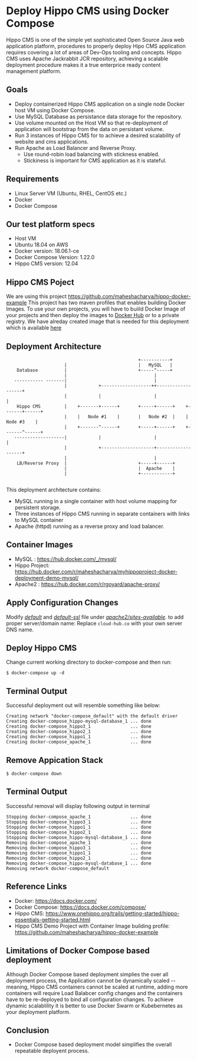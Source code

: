 Deploy Hippo CMS using Docker Compose
=====================================
Hippo CMS is one of the simple yet sophisticated Open Source Java web application platform, procedures to properly deploy Hipo CMS application requires covering a lot of areas of Dev-Ops tooling and concepts. Hippo CMS uses Apache Jackrabbit JCR repository, achieving a scalable deployment procedure makes it a true enterprice ready content management platform.


Goals
-----
* Deploy containerized Hippo CMS application on a single node Docker host VM using Docker Compose.
* Use MySQL Database as persistance data storage for the repository.
 * Use volume mounted on the Host VM so that re-deployment of application will bootstrap from the data on persistant volume. 
* Run 3 instances of Hippo CMS for to achieve a desired scalability of website and cms applications. 
* Run Apache as Load Balancer and Reverse Proxy.
  * Use round-robin load balancing with stickness enabled.
  * Stickiness is important for CMS application as it is stateful. 


Requirements
------------
* Linux Server VM (Ubuntu, RHEL, CentOS etc.)
* Docker
* Docker Compose

Our test platform specs
-----------------------
* Host VM
 * Ubuntu 18.04 on AWS 
* Docker version: 18.06.1-ce
* Docker Compose Version: 1.22.0  
* Hippo CMS version: 12.04

Hippo CMS Poject
----------------
We are using this project https://github.com/maheshacharya/hippo-docker-example
This project has two maven profiles that enables building Docker Images. To use your own projects, you will have to buiild Docker Image of your projects and then deploy the images to [Docker Hub](https://hub.docker.com/) or to a private registry.
We have alreday created image that is needed for this deployment which is available [here](https://hub.docker.com/r/maheshacharya/myhippoproject-docker-deployment-demo-mysql/)


Deployment Architecture
-----------------------
```
                                                  +-----------+
                      |                           |   MySQL   |
    Database          |                           +-----^-----+
                      |                                 |
   ----------- -------|                                 |
                      |            +-------------------++-------------------+
                      |            |                    |                   |
    Hippo CMS         |    +-------+------+       +-----+------+    +-------+------+
                      |    |   Node #1    |       |   Node #2  |    |   Node #3    |
                      |    +-------^------+       +-----+------+    +-------^------+
   -------------------|            |                    |                   |
                      |            +--------------------+-------------------+
                      |                                 |
    LB/Reverse Proxy  |                           +-----+------+
                      |                           |  Apache    |
                      |                           +------------+
                      
```
This deployment architecture contains:
* MySQL running in a single container with host volume mapping for persistent storage.
* Three instances of Hippo CMS running in separate containers with links to MySQL container
* Apache (httpd) running as a reverse proxy and load balancer. 

Container Images
----------------
* MySQL : https://hub.docker.com/_/mysql/
* Hippo Project: https://hub.docker.com/r/maheshacharya/myhippoproject-docker-deployment-demo-mysql/
* Apache2 : https://hub.docker.com/r/rgoyard/apache-proxy/



Apply Configuration Changes
---------------------------
Modify *[default](https://github.com/maheshacharya/hippo-docker-deployments/tree/master/docker-compose/apache2/sites-available/default)* and *[default-ssl](https://github.com/maheshacharya/hippo-docker-deployments/tree/master/docker-compose/apache2/sites-available/default-ssl)* file under *[apache2/sites-available](https://github.com/maheshacharya/hippo-docker-deployments/tree/master/docker-compose/apache2/sites-available).* to add proper server/domain name:
Replace ```cloud-hub.co``` with your own server DNS name.


Deploy Hippo CMS
----------------
Change current working directory to docker-compose and then run:
```
$ docker-compose up -d
```
Terminal Output 
---------------
Successful deployment out will resemble something like below:

```
Creating network "docker-compose_default" with the default driver
Creating docker-compose_hippo-mysql-database_1 ... done
Creating docker-compose_hippo3_1               ... done
Creating docker-compose_hippo2_1               ... done
Creating docker-compose_hippo1_1               ... done
Creating docker-compose_apache_1               ... done
```


Remove Appication Stack
-----------------------
```
$ docker-compose down
```
Terminal Output
---------------
Successful removal will display following output in terminal

```
Stopping docker-compose_apache_1               ... done
Stopping docker-compose_hippo3_1               ... done
Stopping docker-compose_hippo1_1               ... done
Stopping docker-compose_hippo2_1               ... done
Stopping docker-compose_hippo-mysql-database_1 ... done
Removing docker-compose_apache_1               ... done
Removing docker-compose_hippo3_1               ... done
Removing docker-compose_hippo1_1               ... done
Removing docker-compose_hippo2_1               ... done
Removing docker-compose_hippo-mysql-database_1 ... done
Removing network docker-compose_default
```


Reference Links
---------------
* Docker: https://docs.docker.com/
* Docker Compose: https://docs.docker.com/compose/
* Hippo CMS: https://www.onehippo.org/trails/getting-started/hippo-essentials-getting-started.html
* Hippo CMS Demo Project with Container Image building profile: https://github.com/maheshacharya/hippo-docker-example

Limitations of Docker Compose based deployment
----------------------------------------------
Although Docker Compose based deployment simplies the over all deployment process, the Application cannot be dynamically scaled -- meaning, Hippo CMS containers cannot be scaled at runtime, adding more containers will require Load Balabcer config changes and the containers have to be re-deployed to bind all configuration changes. To achieve dynamic scalablility it is better to use Docker Swarm or Kubebernetes as your deployment platform. 

Conclusion
----------
* Docker Compose based deployment model simplifies the overall repeatable deployent process.


